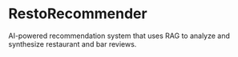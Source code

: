 # RestoRecommender
AI-powered recommendation system that uses RAG to analyze and synthesize restaurant and bar reviews.
